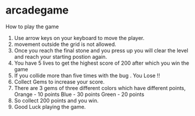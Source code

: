 # arcadegame

How to play the game
1. Use arrow keys on your keyboard to move the player.
2. movement outside the grid is not allowed.
3. Once you reach the final stone and you press up you will clear the level and reach your starting postion again.
4. You have 5 lives to get the highest score of 200 after which you win the game
5. If you collide more than five times with the bug . You Lose !!
6. Collect Gems to increase your score.
7. There are 3 gems of three different colors which have different points,
   Orange - 10 points
   Blue - 30 points
   Green - 20 points
8. So collect 200 points and you win.
9. Good Luck playing the game.
